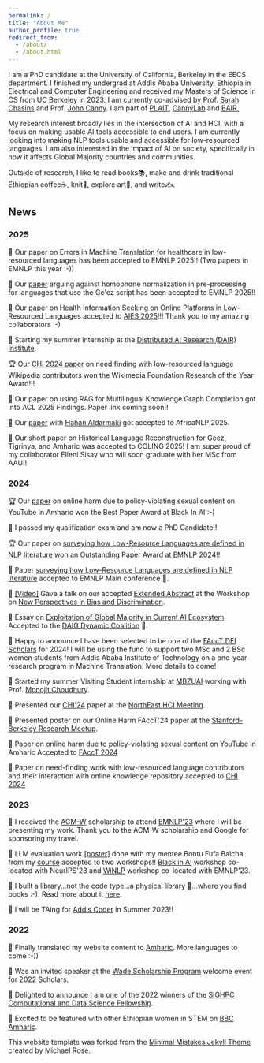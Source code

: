 ```yaml
---
permalink: /
title: "About Me"
author_profile: true
redirect_from: 
  - /about/
  - /about.html
---
```

I am a PhD candidate at the University of California, Berkeley in the EECS department. I finished my undergrad at Addis Ababa University, Ethiopia in Electrical and Computer Engineering and received my Masters of Science in CS from UC Berkeley in 2023. I am currently co-advised by Prof. [Sarah Chasins](https://schasins.com/) and Prof. [John Canny](https://www2.eecs.berkeley.edu/Faculty/Homepages/canny.html). I am part of [PLAIT](https://plait-lab.org/), [CannyLab](https://cannylab.github.io/) and [BAIR.](https://bair.berkeley.edu/index.html#header)
 
My research interest broadly lies in the intersection of AI and HCI, with a focus on making usable AI tools accessible to end users. I am currently looking into making NLP tools usable and accessible for low-resourced languages. I am also interested in the impact of AI on society, specifically in how it affects Global Majority countries and communities. 

Outside of research, I like to read books📚, make and drink traditional Ethiopian coffee☕, knit🧣,  explore art🎨, and write✍️.  

## News

### 2025
📝 Our paper on Errors in Machine Translation for healthcare in low-resourced languages has been accepted to EMNLP 2025!! (Two papers in EMNLP this year :-))

📝 Our [paper](https://arxiv.org/pdf/2507.15142) arguing against homophone normalization in pre-processing for languages that use the Ge'ez script has been accepted to EMNLP 2025!!

📝 Our [paper](https://arxiv.org/abs/2509.20245) on Health Information Seeking on Online Platforms in Low-Resourced Languages accepted to [AIES 2025](https://www.aies-conference.com/2025/)!!! Thank you to my amazing collaborators :-) 

🏢 Starting my summer internship at the [Distributed AI Research (DAIR) Institute](https://www.dair-institute.org/).

🏆 Our [CHI 2024 paper](https://doi.org/10.1145/3613904.3642605) on need finding with low-resourced language Wikipedia contributors won the Wikimedia Foundation Research of the Year Award!!!

📝 Our paper on using RAG for Multilingual Knowledge Graph Completion got into ACL 2025 Findings. Paper link coming soon!!

📝 Our [paper](https://openreview.net/pdf?id=YUl0dCLlRi) with [Hahan Aldarmaki](https://h-aldarmaki.github.io/team/) got accepted to AfricaNLP 2025.

📝 Our short paper on Historical Language Reconstruction for Geez, Tigrinya, and Amharic was accepted to COLING 2025! I am super proud of my collaborator Elleni Sisay who will soon graduate with her MSc from AAU!!

### 2024

🏆 Our [paper](https://doi.org/10.1145/3630106.3658546) on online harm due to policy-violating sexual content on YouTube in Amharic won the Best Paper Award at Black In AI :-) 

🎊 I passed my qualification exam and am now a PhD Candidate!! 

🏆 Our paper on [surveying how Low-Resource Languages are defined in NLP literature](https://hhnigatu.github.io//publication/2024-zenos-emnlp)  won an Outstanding Paper Award at EMNLP 2024!!

📝 Paper [surveying how Low-Resource Languages are defined in NLP literature](https://hhnigatu.github.io//publication/2024-zenos-emnlp) accepted to EMNLP Main conference 🎊.

📣 [\[Video\]](https://drive.google.com/file/d/1Kvvqyz_tztoh5BtBiC238BWCa4T-4Ap7/view?usp=sharing) Gave a talk on our accepted [Extended Abstract](https://drive.google.com/file/d/1xzalP_dYI7sEFdQFFde3xKriDvAVf5VT/view) at the Workshop on [New Perspectives in Bias and Discrimination](https://wai-amsterdam.github.io/).

📝 Essay on [Exploitation of Global Majority in Current AI Ecosystem](https://hhnigatu.github.io//publication/2024-exploitation-daig) Accepted to the [DAIG Dynamic Coalition](https://intgovforum.org/en/content/igf-2024-dc-daig-data-and-ai-governance-from-the-global-majority) 🎊.

🎊 Happy to announce I have been selected to be one of the [FAccT DEI Scholars](https://facctconference.org/2024/deischolars) for 2024! I will be using the fund to support two MSc and 2 BSc women students from Addis Ababa Institute of Technology on a one-year research program in Machine Translation. More details to come!

🏢 Started my summer Visiting Student internship at [MBZUAI](https://mbzuai.ac.ae/) working with Prof. [Monojit Choudhury](https://mbzuai.ac.ae/study/faculty/monojit-choudhury/). 

📣 Presented our [CHI'24](https://drive.google.com/file/d/199eBrBhlRQa18_wUURDQ4dyaHkolOqH5/view?usp=sharing) paper at the [NorthEast HCI Meeting](https://northeasthcimeeting.com/).

📣 Presented poster on our Online Harm FAccT'24 paper at the [Stanford-Berkeley Research Meetup](https://stanfordberkeleyresearchmeetup.wordpress.com/agenda/).

📝 Paper on online harm due to policy-violating sexual content on YouTube in Amharic Accepted to [FAccT 2024](https://facctconference.org/2024/)

📝 Paper on need-finding work with low-resourced language contributors and their interaction with online knowledge repository accepted to [CHI 2024](https://chi2024.acm.org/)

### 2023

🎊 I received the [ACM-W](https://women.acm.org/scholars/acm-w-scholars/) scholarship to attend [EMNLP'23](https://2023.emnlp.org/) where I will be presenting my work. Thank you to the ACM-W scholarship and Google for sponsoring my travel.

📝 LLM evaluation work [\[poster\]](https://drive.google.com/file/d/1G_OOeg_8qS8e2Q8rItOnULCxVb0Uq6FT/view?usp=sharing) done with my mentee Bontu Fufa Balcha from my [course](https://hhnigatu.github.io/hclernlp) accepted to two workshops!! 
 [Black in AI](https://blackinai.github.io/#/workshop/bai2023-accepted-papers) workshop co-located with NeurIPS'23 and [WiNLP](https://www.winlp.org/winlp-2023-workshop/accepted-papers/) workshop co-located with EMNLP'23.

🎊 I built a library...not the code type...a physical library 🏫...where you find books :-). Read more about it [here](https://hhnigatu.github.io/zeyneb_library).

📖 I will be TAing for [Addis Coder](https://www.addiscoder.com/) in Summer 2023!!

### 2022

🎊 Finally translated my website content to [Amharic](https://hhnigatu.github.io/amharic). More languages to come :-))

📣 Was an invited speaker at the [Wade Scholarship Program](https://wadescholarship.org/) welcome event for 2022 Scholars. 

🎊 Delighted to announce I am one of the 2022 winners of the [SIGHPC Computational and Data Science Fellowship](https://www.sighpc.org/for-your-career/fellowships/2022-fellowship-winners). 

🎊 Excited to be featured with other Ethiopian women in STEM on [BBC Amharic](https://www.bbc.com/amharic/articles/c0wzew2yx90o). 

This website template was forked from the [Minimal Mistakes Jekyll Theme](https://mmistakes.github.io/minimal-mistakes/) created by Michael Rose.


